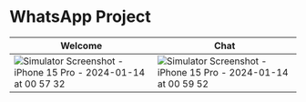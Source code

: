 # WhatsApp Project

|Welcome|Chat|
|--|--|
|![Simulator Screenshot - iPhone 15 Pro - 2024-01-14 at 00 57 32](https://github.com/sooakim/WhatsApp/assets/11504967/ebba4195-d879-4bcd-90df-03cd114671ca)|![Simulator Screenshot - iPhone 15 Pro - 2024-01-14 at 00 59 52](https://github.com/sooakim/WhatsApp/assets/11504967/9c82bb2f-fcdd-40bb-a60f-f46942047bf8)|


